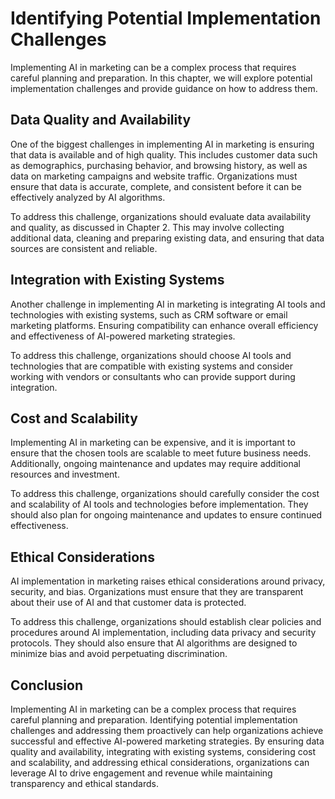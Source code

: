Identifying Potential Implementation Challenges
======================================================================================================================

Implementing AI in marketing can be a complex process that requires careful planning and preparation. In this chapter, we will explore potential implementation challenges and provide guidance on how to address them.

Data Quality and Availability
-----------------------------

One of the biggest challenges in implementing AI in marketing is ensuring that data is available and of high quality. This includes customer data such as demographics, purchasing behavior, and browsing history, as well as data on marketing campaigns and website traffic. Organizations must ensure that data is accurate, complete, and consistent before it can be effectively analyzed by AI algorithms.

To address this challenge, organizations should evaluate data availability and quality, as discussed in Chapter 2. This may involve collecting additional data, cleaning and preparing existing data, and ensuring that data sources are consistent and reliable.

Integration with Existing Systems
---------------------------------

Another challenge in implementing AI in marketing is integrating AI tools and technologies with existing systems, such as CRM software or email marketing platforms. Ensuring compatibility can enhance overall efficiency and effectiveness of AI-powered marketing strategies.

To address this challenge, organizations should choose AI tools and technologies that are compatible with existing systems and consider working with vendors or consultants who can provide support during integration.

Cost and Scalability
--------------------

Implementing AI in marketing can be expensive, and it is important to ensure that the chosen tools are scalable to meet future business needs. Additionally, ongoing maintenance and updates may require additional resources and investment.

To address this challenge, organizations should carefully consider the cost and scalability of AI tools and technologies before implementation. They should also plan for ongoing maintenance and updates to ensure continued effectiveness.

Ethical Considerations
----------------------

AI implementation in marketing raises ethical considerations around privacy, security, and bias. Organizations must ensure that they are transparent about their use of AI and that customer data is protected.

To address this challenge, organizations should establish clear policies and procedures around AI implementation, including data privacy and security protocols. They should also ensure that AI algorithms are designed to minimize bias and avoid perpetuating discrimination.

Conclusion
----------

Implementing AI in marketing can be a complex process that requires careful planning and preparation. Identifying potential implementation challenges and addressing them proactively can help organizations achieve successful and effective AI-powered marketing strategies. By ensuring data quality and availability, integrating with existing systems, considering cost and scalability, and addressing ethical considerations, organizations can leverage AI to drive engagement and revenue while maintaining transparency and ethical standards.
